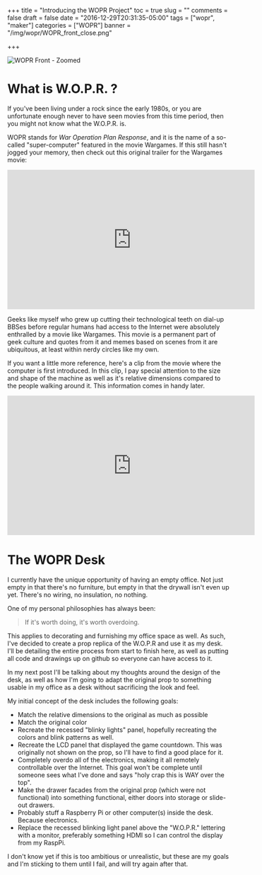 +++
title = "Introducing the WOPR Project"
toc = true
slug = ""
comments = false
draft = false
date = "2016-12-29T20:31:35-05:00"
tags = ["wopr", "maker"]
categories = ["WOPR"]
banner = "/img/wopr/WOPR_front_close.png"

+++

![WOPR Front - Zoomed](/img/wopr/WOPR_front_close.png)

# What is W.O.P.R. ?
If you've been living under a rock since the early 1980s, or you are unfortunate enough never to have seen movies from this time period, then you might not know what the W.O.P.R. is.

WOPR stands for _War Operation Plan Response_, and it is the name of a so-called "super-computer" featured in the movie Wargames. If this still hasn't jogged your memory, then check out this original trailer for the Wargames movie:

<iframe width="560" height="315" src="https://www.youtube.com/embed/PbSsaoP2K3M" frameborder="0" allowfullscreen></iframe>

Geeks like myself who grew up cutting their technological teeth on dial-up BBSes before regular humans had access to the Internet were absolutely enthralled by a movie like Wargames. This movie is a permanent part of geek culture and quotes from it and memes based on scenes from it are ubiquitous, at least within nerdy circles like my own.

If you want a little more reference, here's a clip from the movie where the computer is first introduced. In this clip, I pay special attention to the size and shape of the machine as well as it's relative dimensions compared to the people walking around it. This information comes in handy later.

<iframe width="560" height="315" src="https://www.youtube.com/embed/iRsycWRQrc8" frameborder="0" allowfullscreen></iframe>

# The WOPR Desk

I currently have the unique opportunity of having an empty office. Not just empty in that there's no furniture, but empty in that the drywall isn't even up yet. There's no wiring, no insulation, no nothing.

One of my personal philosophies has always been:
<blockquote>
If it's worth doing, it's worth overdoing.
</blockquote>

This applies to decorating and furnishing my office space as well. As such, I've decided to create a prop replica of the W.O.P.R and use it as my desk. I'll be detailing the entire process from start to finish here, as well as putting all code and drawings up on github so everyone can have access to it.

In my next post I'll be talking about my thoughts around the design of the desk, as well as how I'm going to adapt the original prop to something usable in my office as a desk without sacrificing the look and feel.

My initial concept of the desk includes the following goals:

* Match the relative dimensions to the original as much as possible
* Match the original color
* Recreate the recessed "blinky lights" panel, hopefully recreating the colors and blink patterns as well.
* Recreate the LCD panel that displayed the game countdown. This was originally not shown on the prop, so I'll have to find a good place for it.
* Completely overdo all of the electronics, making it all remotely controllable over the Internet. This goal won't be complete until someone sees what I've done and says "holy crap this is WAY over the top".
* Make the drawer facades from the original prop (which were not functional) into something functional, either doors into storage or slide-out drawers.
* Probably stuff a Raspberry Pi or other computer(s) inside the desk. Because electronics.
* Replace the recessed blinking light panel above the "W.O.P.R." lettering with a monitor, preferably something HDMI so I can control the display from my RaspPi.

I don't know yet if this is too ambitious or unrealistic, but these are my goals and I'm sticking to them until I fail, and will try again after that.
